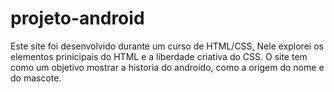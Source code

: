 # projeto-android
 Este site foi desenvolvido durante um curso de HTML/CSS, Nele explorei os elementos prinicipais do HTML e a liberdade criativa do CSS.
 O site tem como um objetivo mostrar a historia do androido, como a origem do nome e do mascote.
